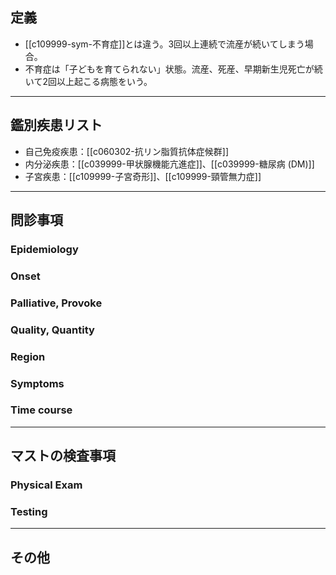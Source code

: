 ## 定義
- [[c109999-sym-不育症]]とは違う。3回以上連続で流産が続いてしまう場合。
- 不育症は「子どもを育てられない」状態。流産、死産、早期新生児死亡が続いて2回以上起こる病態をいう。
---
## 鑑別疾患リスト
- 自己免疫疾患：[[c060302-抗リン脂質抗体症候群]]
- 内分泌疾患：[[c039999-甲状腺機能亢進症]]、[[c039999-糖尿病 (DM)]]
- 子宮疾患：[[c109999-子宮奇形]]、[[c109999-頸管無力症]]
---
## 問診事項
### Epidemiology
### Onset
### Palliative, Provoke
### Quality, Quantity
### Region
### Symptoms
### Time course
---
## マストの検査事項
### Physical Exam
### Testing
---
## その他

